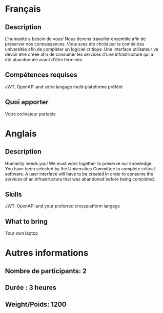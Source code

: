 # Français 

## Description

L'humanité a besoin de vous! Nous devons travailler ensemble afin de préserver nos connaissances. Vous avez été choisi par le comité des universités afin de compléter un logiciel critique. Une interface utilisateur va devoir être créée afin de consumer les services d'une infrastructure qui a été abandonnée avant d'être terminée.

## Compétences requises

JWT, OpenAPI and votre langage multi-plateforme préféré

## Quoi apporter

Votre ordinateur portable

# Anglais 

## Description

Humanity needs you! We must work together to preserve our knowledge. You have been selected by the Universities Committee to complete critical software. A user interface will have to be created in order to consume the services of an infrastructure that was abandoned before being completed.

## Skills

JWT, OpenAPI and your preferred crossplatform langage

## What to bring

Your own laptop

# Autres informations

## Nombre de participants: 2

## Durée : 3 heures

## Weight/Poids: 1200
